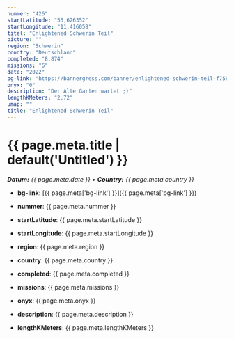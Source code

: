 ```yaml
---
nummer: "426"
startLatitude: "53,626352"
startLongitude: "11,416058"
titel: "Enlightened Schwerin Teil"
picture: ""
region: "Schwerin"
country: "Deutschland"
completed: "8.874"
missions: "6"
date: "2022"
bg-link: "https://bannergress.com/banner/enlightened-schwerin-teil-f758"
onyx: "0"
description: "Der Alte Garten wartet ;)"
lengthKMeters: "2,72"
umap: ""
title: "Enlightened Schwerin Teil"
---
```

# {{ page.meta.title | default('Untitled') }}

_**Datum:** {{ page.meta.date }} • **Country:** {{ page.meta.country }}_

- **bg-link**: [{{ page.meta['bg-link'] }}]({{ page.meta['bg-link'] }})

- **nummer**: {{ page.meta.nummer }}
- **startLatitude**: {{ page.meta.startLatitude }}
- **startLongitude**: {{ page.meta.startLongitude }}
- **region**: {{ page.meta.region }}
- **country**: {{ page.meta.country }}
- **completed**: {{ page.meta.completed }}
- **missions**: {{ page.meta.missions }}
- **onyx**: {{ page.meta.onyx }}
- **description**: {{ page.meta.description }}
- **lengthKMeters**: {{ page.meta.lengthKMeters }}

